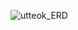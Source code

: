 ![utteok_ERD](https://github.com/KindOfTteokbokki/Type-of-Tteokbokki_Back/assets/114146361/04a0d40f-bc09-4772-83b1-ca3b44276058)
